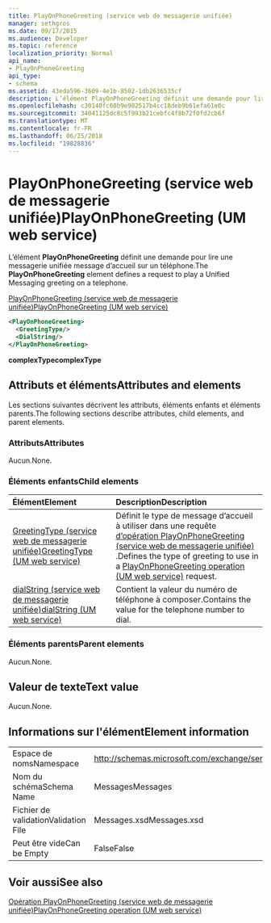```yaml
---
title: PlayOnPhoneGreeting (service web de messagerie unifiée)
manager: sethgros
ms.date: 09/17/2015
ms.audience: Developer
ms.topic: reference
localization_priority: Normal
api_name:
- PlayOnPhoneGreeting
api_type:
- schema
ms.assetid: 43eda596-3609-4e1b-8502-1db2636535cf
description: L’élément PlayOnPhoneGreeting définit une demande pour lire une messagerie unifiée message d’accueil sur un téléphone.
ms.openlocfilehash: c30140fc60b9e902517b4cc18deb9b61efa61e0c
ms.sourcegitcommit: 34041125dc8c5f993b21cebfc4f8b72f0fd2cb6f
ms.translationtype: MT
ms.contentlocale: fr-FR
ms.lasthandoff: 06/25/2018
ms.locfileid: "19828836"
---
```

# <a name="playonphonegreeting-um-web-service"></a><span data-ttu-id="59f67-103">PlayOnPhoneGreeting (service web de messagerie unifiée)</span><span class="sxs-lookup"><span data-stu-id="59f67-103">PlayOnPhoneGreeting (UM web service)</span></span>

<span data-ttu-id="59f67-104">L’élément **PlayOnPhoneGreeting** définit une demande pour lire une messagerie unifiée message d’accueil sur un téléphone.</span><span class="sxs-lookup"><span data-stu-id="59f67-104">The **PlayOnPhoneGreeting** element defines a request to play a Unified Messaging greeting on a telephone.</span></span> 
  
[<span data-ttu-id="59f67-105">PlayOnPhoneGreeting (service web de messagerie unifiée)</span><span class="sxs-lookup"><span data-stu-id="59f67-105">PlayOnPhoneGreeting (UM web service)</span></span>](playonphonegreeting-um-web-service.md)
  
```xml
<PlayOnPhoneGreeting>
  <GreetingType/>
  <DialString/>
</PlayOnPhoneGreeting>
```

 <span data-ttu-id="59f67-106">**complexType**</span><span class="sxs-lookup"><span data-stu-id="59f67-106">**complexType**</span></span>
## <a name="attributes-and-elements"></a><span data-ttu-id="59f67-107">Attributs et éléments</span><span class="sxs-lookup"><span data-stu-id="59f67-107">Attributes and elements</span></span>

<span data-ttu-id="59f67-108">Les sections suivantes décrivent les attributs, éléments enfants et éléments parents.</span><span class="sxs-lookup"><span data-stu-id="59f67-108">The following sections describe attributes, child elements, and parent elements.</span></span>
  
### <a name="attributes"></a><span data-ttu-id="59f67-109">Attributs</span><span class="sxs-lookup"><span data-stu-id="59f67-109">Attributes</span></span>

<span data-ttu-id="59f67-110">Aucun.</span><span class="sxs-lookup"><span data-stu-id="59f67-110">None.</span></span>
  
### <a name="child-elements"></a><span data-ttu-id="59f67-111">Éléments enfants</span><span class="sxs-lookup"><span data-stu-id="59f67-111">Child elements</span></span>

|<span data-ttu-id="59f67-112">**Élément**</span><span class="sxs-lookup"><span data-stu-id="59f67-112">**Element**</span></span>|<span data-ttu-id="59f67-113">**Description**</span><span class="sxs-lookup"><span data-stu-id="59f67-113">**Description**</span></span>|
|:-----|:-----|
|[<span data-ttu-id="59f67-114">GreetingType (service web de messagerie unifiée)</span><span class="sxs-lookup"><span data-stu-id="59f67-114">GreetingType (UM web service)</span></span>](greetingtype-um-web-service.md) <br/> |<span data-ttu-id="59f67-115">Définit le type de message d’accueil à utiliser dans une requête [d’opération PlayOnPhoneGreeting (service web de messagerie unifiée)](playonphonegreeting-operation-um-web-service.md) .</span><span class="sxs-lookup"><span data-stu-id="59f67-115">Defines the type of greeting to use in a [PlayOnPhoneGreeting operation (UM web service)](playonphonegreeting-operation-um-web-service.md) request.</span></span>  <br/> |
|[<span data-ttu-id="59f67-116">dialString (service web de messagerie unifiée)</span><span class="sxs-lookup"><span data-stu-id="59f67-116">dialString (UM web service)</span></span>](dialstring-um-web-service.md) <br/> |<span data-ttu-id="59f67-117">Contient la valeur du numéro de téléphone à composer.</span><span class="sxs-lookup"><span data-stu-id="59f67-117">Contains the value for the telephone number to dial.</span></span>  <br/> |
   
### <a name="parent-elements"></a><span data-ttu-id="59f67-118">Éléments parents</span><span class="sxs-lookup"><span data-stu-id="59f67-118">Parent elements</span></span>

<span data-ttu-id="59f67-119">Aucun.</span><span class="sxs-lookup"><span data-stu-id="59f67-119">None.</span></span>
  
## <a name="text-value"></a><span data-ttu-id="59f67-120">Valeur de texte</span><span class="sxs-lookup"><span data-stu-id="59f67-120">Text value</span></span>

<span data-ttu-id="59f67-121">Aucun.</span><span class="sxs-lookup"><span data-stu-id="59f67-121">None.</span></span>
  
## <a name="element-information"></a><span data-ttu-id="59f67-122">Informations sur l'élément</span><span class="sxs-lookup"><span data-stu-id="59f67-122">Element information</span></span>

|||
|:-----|:-----|
|<span data-ttu-id="59f67-123">Espace de noms</span><span class="sxs-lookup"><span data-stu-id="59f67-123">Namespace</span></span>  <br/> |http://schemas.microsoft.com/exchange/services/2006/messages  <br/> |
|<span data-ttu-id="59f67-124">Nom du schéma</span><span class="sxs-lookup"><span data-stu-id="59f67-124">Schema Name</span></span>  <br/> |<span data-ttu-id="59f67-125">Messages</span><span class="sxs-lookup"><span data-stu-id="59f67-125">Messages</span></span>  <br/> |
|<span data-ttu-id="59f67-126">Fichier de validation</span><span class="sxs-lookup"><span data-stu-id="59f67-126">Validation File</span></span>  <br/> |<span data-ttu-id="59f67-127">Messages.xsd</span><span class="sxs-lookup"><span data-stu-id="59f67-127">Messages.xsd</span></span>  <br/> |
|<span data-ttu-id="59f67-128">Peut être vide</span><span class="sxs-lookup"><span data-stu-id="59f67-128">Can be Empty</span></span>  <br/> |<span data-ttu-id="59f67-129">False</span><span class="sxs-lookup"><span data-stu-id="59f67-129">False</span></span>  <br/> |
   
## <a name="see-also"></a><span data-ttu-id="59f67-130">Voir aussi</span><span class="sxs-lookup"><span data-stu-id="59f67-130">See also</span></span>



[<span data-ttu-id="59f67-131">Opération PlayOnPhoneGreeting (service web de messagerie unifiée)</span><span class="sxs-lookup"><span data-stu-id="59f67-131">PlayOnPhoneGreeting operation (UM web service)</span></span>](playonphonegreeting-operation-um-web-service.md)

